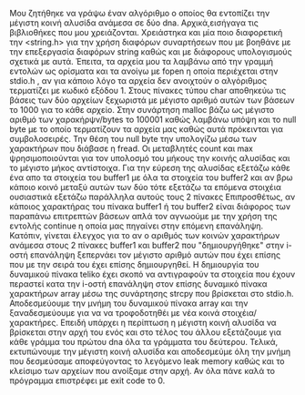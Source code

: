 Μου ζητήθηκε να γράψω έναν αλγόριθμο ο οποίος θα εντοπίζει την μέγιστη κοινή αλυσίδα ανάμεσα σε δύο dna.
Αρχικά,εισήγαγα τις βιβλιοθήκες που μου χρειάζονται. Χρειάστηκα και μία ποιο διαφορετική την <string.h> για την χρήση διαφόρων συναρτήσεων που με βοηθάνε με την επεξεργασία διαφόρων string καθώς και με διάφορους υπολογισμούς σχετικά με αυτά.
Έπειτα, τα αρχεία μου τα λαμβάνω από την γραμμή εντολών ως ορίσματα και τα ανοίγω με fopen η οποία περιέχεται στην stdio.h , αν για κάποιο λόγο τα αρχεία δεν ανοιχτούν ο αλγόριθμος τερματίζει με κωδικό εξόδου 1.
Στους πίνακες τύπου char αποθηκεύω  τις βάσεις των δύο αρχείων ξεχωριστά με μέγιστο αριθμό αυτών των βάσεων το 1000 για το κάθε αρχείο.
Στην συνάρτηση malloc βάζω ως μέγιστο αριθμό των χαρακήρψν/bytes το 100001 καθώς λαμβάνω υπόψη  και το null byte με το οποίο τερματίζουν τα αρχεία μας καθώς αυτά πρόκεινται για συμβολοσειρές.
Την θέση του null byte την υπολογίζω μέσω των χαρακτήρων  που διάβασε η fread.
Οι μεταβλητές count και max ψρησιμοποιούνται για τον υπολοσμό του μήκους την κοινής αλυσίδας και το μέγιστο μήκος αντίστοιχα.
Για την εύρεση της αλυσίδας εξετάζω κάθε ένα απο τα στοιχεία του buffer1 με όλα τα στοιχεία του buffer2 και αν βρω κάποιο κοινό μεταξύ αυτών των δύο τότε εξετάζω τα επόμενα στοιχέια ουσιαστικά εξετάζω παράλληλα αυτούς τους 2 πίνακες
Επιπροσθέτως, αν κάποιος χαρακτήρας του πίνακα buffer1 ή του buffer2 είναι διάφορος των παραπάνω επιτρεπτών βάσεων απλά τον αγνωούμε με την χρήση της εντολής continue η οποία μας πηγαίνει στην επόμενη επανάληψη. 
Κατόπιν, γίνεται έλεγχος για το αν ο αριθμός των κοινών χαρακτήρων ανάμεσα στους 2 πίνακες buffer1 και buffer2 που "δημιουργήθηκε" στην i-οστή επανάληψη ξεπερνάει τον μέγιστο αριθμό αυτών που έχει επίσης που με την σειρά του έχει επίσης δημιουργηθεί.
Η δημιουργία του δυναμικού πίνακα teliko έχει σκοπό να  αντιγραφούν τα στοιχεία που έχουν περαστεί κατα την i-οστή επανάληψη στον επίσης δυναμικό πίνακα χαρακτήρων array μέσω της συνάρτησης strcpy που βρίσκεται στο stdio.h.
Αποδεσμεύουμε την μνήμη του δυναμικού πίνακα array και την ξαναδεσμεύουμε για να να τροφοδοτηθέι με  νέα κοινά στοιχέια/χαρακτήρες.
Επειδή υπάρχει η περίπτωση η μέγιστη κοινή αλυσίδα να βρίσκεται στην αρχή του ενός και στο τέλος του άλλου εξετάζουμε για κάθε γράμμα του πρώτου dna όλα τα γράμματα του δεύτερου.
Τελικά, εκτυπώνουμε την μέγιστη κοινή αλυσίδα και αποδεσμεύμε όλη την μνήμη που δεσμεύσαμε αποφεύγοντας το λεγόμενο leak memory καθώς και το κλείσιμο των αρχείων που ανοίξαμε στην αρχή.
Αν όλα πάνε καλά το πρόγραμμα επιστρέφει με exit code το 0.
